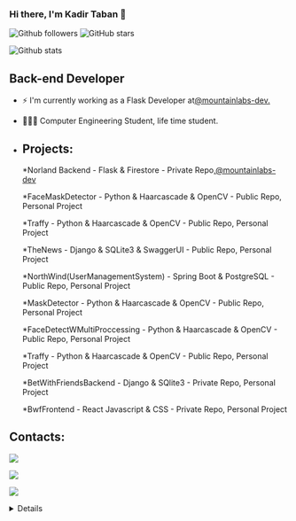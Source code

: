 ### Hi there, I'm Kadir Taban 👋


![Github followers](https://img.shields.io/github/followers/KadirTaban?style=social)
![GitHub stars](https://img.shields.io/github/stars/KadirTaban?style=social)

![Github stats](https://github-readme-stats.vercel.app/api?username=KadirTaban&theme=blue-green)


## Back-end Developer
- ⚡️ I'm currently working as a Flask Developer at<a href = "https://github.com/mountainlabs-dev">@mountainlabs-dev.</a>
- 🧑🏻‍💻 Computer Engineering Student, life time student.
- ## Projects:
  *Norland Backend - Flask & Firestore - Private Repo,<a href = "https://github.com/mountainlabs-dev">@mountainlabs-dev</a>
  
  *FaceMaskDetector - Python & Haarcascade & OpenCV - Public Repo, Personal Project
  
  *Traffy -  Python & Haarcascade & OpenCV - Public Repo, Personal Project
  
  *TheNews - Django & SQLite3 & SwaggerUI - Public Repo, Personal Project
  
  *NorthWind(UserManagementSystem) - Spring Boot & PostgreSQL - Public Repo, Personal Project
  
  *MaskDetector - Python & Haarcascade & OpenCV - Public Repo, Personal Project
  
  *FaceDetectWMultiProccessing - Python & Haarcascade & OpenCV - Public Repo, Personal Project
  
  *Traffy -  Python & Haarcascade & OpenCV - Public Repo, Personal Project
  
  *BetWithFriendsBackend - Django & SQlite3 - Private Repo, Personal Project
  
  *BwfFrontend - React Javascript & CSS - Private Repo, Personal Project

 
 ## Contacts:

  <a href="https://twitter.com/kadirtaban_" ><img src = "https://img.shields.io/badge/Twitter-1DA1F2?style=for-the-badge&logo=twitter&logoColor=white"></a>
  
  <a href = "mailto:kadirtaban08@gmail.com"> <img src ="https://img.shields.io/badge/Gmail-D14836?style=for-the-badge&logo=gmail&logoColor=white"></a>
  
  <a href = "https://kadirtaban08.medium.com/"> <img src = "https://img.shields.io/badge/Medium-12100E?style=for-the-badge&logo=medium&logoColor=white"></a>

 
  
  <details>
     <img src = "https://img.shields.io/badge/-PyCharm-black?style=flat-square&logo=jetbrains">
        <img src = "https://img.shields.io/badge/Flask-000000?style=for-the-badge&logo=flask&logoColor=white">
        <img src = "https://img.shields.io/badge/Django-092E20?style=for-the-badge&logo=django&logoColor=white">
      <img src = "https://img.shields.io/badge/Spring-6DB33F?style=for-the-badge&logo=spring&logoColor=white">
  <img src ="https://img.shields.io/badge/PostgreSQL-316192?style=for-the-badge&logo=postgresql&logoColor=white">
    <img src ="https://img.shields.io/badge/SQLite-07405E?style=for-the-badge&logo=sqlite&logoColor=white">
  <img src ="https://img.shields.io/badge/C-00599C?style=for-the-badge&logo=c&logoColor=white">
   <img src ="https://img.shields.io/badge/Java-ED8B00?style=for-the-badge&logo=java&logoColor=white">

      
    
    
  </details>
